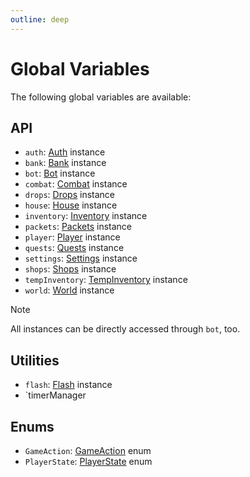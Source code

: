 ```yaml
---
outline: deep
---
```


# Global Variables

The following global variables are available:

## API

- `auth`: [Auth](#auth) instance
- `bank`: [Bank](#bank) instance
- `bot`: [Bot](#bot) instance
- `combat`: [Combat](#combat) instance
- `drops`: [Drops](#drops) instance
- `house`: [House](#house) instance
- `inventory`: [Inventory](#inventory) instance
- `packets`: [Packets](#packets) instance
- `player`: [Player](#player) instance
- `quests`: [Quests](#quests) instance
- `settings`: [Settings](#settings) instance
- `shops`: [Shops](#shops) instance
- `tempInventory`: [TempInventory](#tempinventory) instance
- `world`: [World](#world) instance

> [!NOTE]
> All instances can be directly accessed through `bot`, too.

## Utilities

- `flash`: [Flash](./util/Flash) instance
- `timerManager

## Enums
- `GameAction`: [GameAction](./enums/GameAction.md) enum
- `PlayerState`: [PlayerState](./enums/PlayerState.md) enum